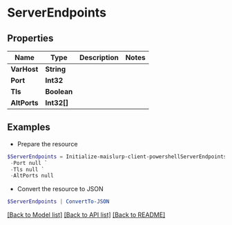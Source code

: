 # ServerEndpoints
## Properties

Name | Type | Description | Notes
------------ | ------------- | ------------- | -------------
**VarHost** | **String** |  | 
**Port** | **Int32** |  | 
**Tls** | **Boolean** |  | 
**AltPorts** | **Int32[]** |  | 

## Examples

- Prepare the resource
```powershell
$ServerEndpoints = Initialize-maislurp-client-powershellServerEndpoints  -VarHost null `
 -Port null `
 -Tls null `
 -AltPorts null
```

- Convert the resource to JSON
```powershell
$ServerEndpoints | ConvertTo-JSON
```

[[Back to Model list]](../README#documentation-for-models) [[Back to API list]](../README#documentation-for-api-endpoints) [[Back to README]](../README)

